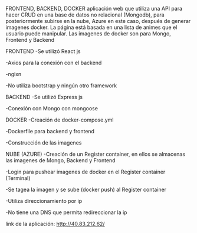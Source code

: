 FRONTEND, BACKEND, DOCKER
aplicación web que utiliza una API para hacer CRUD en una base de datos no relacional (Mongodb), para posteriormente subirse en la nube, Azure en este caso, después de generar imagenes docker. La página está basada en una lista de animes que el usuario puede manipular.
Las imagenes de docker son para Mongo, Frontend y Backend

FRONTEND
-Se utilizó React js

-Axios para la conexión con el backend

-ngixn

-No utiliza bootstrap y ningún otro framework


BACKEND
-Se utilizó Express js

-Conexión con Mongo con mongoose

DOCKER
-Creación de docker-compose.yml

-Dockerfile para backend y frontend

-Construcción de las imagenes

NUBE (AZURE)
-Creación de un Register container, en ellos se almacenas las imagenes de Mongo, Backend y Frontend

-Login para pushear imagenes de docker en el Register container (Terminal)

-Se tagea la imagen y se sube (docker push) al Register container

-Utiliza direccionamiento por ip

-No tiene una DNS que permita redireccionar la ip

link de la aplicación: http://40.83.212.62/


